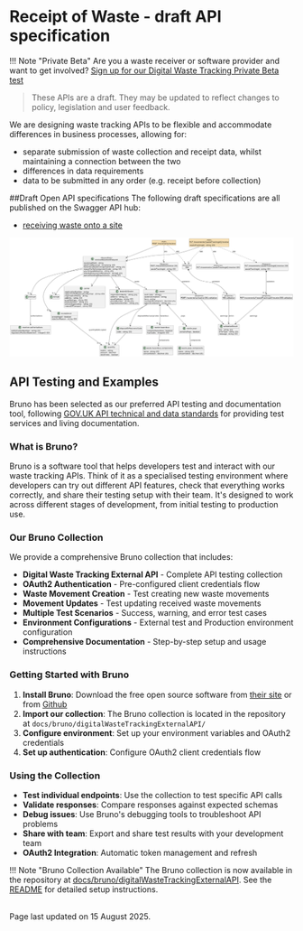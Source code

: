 # Receipt of Waste - draft API specification

!!! Note "Private Beta"
    Are you a waste receiver or software provider and want to get involved? [Sign up for our Digital Waste Tracking Private Beta test](private-beta-comms-sign-up.md)

> These APIs are a draft. They may be updated to reflect changes to policy, legislation and user feedback.

We are designing waste tracking APIs to be flexible and accommodate differences in business processes, allowing for:

- separate submission of waste collection and receipt data, whilst maintaining a connection between the two
- differences in data requirements
- data to be submitted in any order (e.g. receipt before collection)

##Draft Open API specifications
The following draft specifications are all published on the Swagger API hub:

- [receiving waste onto a site](https://defra.github.io/waste-tracking-service/apiSpecifications/index.html)

[![image](defra-spec.png)](defra-spec.png)

## API Testing and Examples

Bruno has been selected as our preferred API testing and documentation tool, following [GOV.UK API technical and data standards](https://www.gov.uk/guidance/gds-api-technical-and-data-standards#test-your-assumptions-with-users) for providing test services and living documentation.

### What is Bruno?

Bruno is a software tool that helps developers test and interact with our waste tracking APIs. Think of it as a specialised testing environment where developers can try out different API features, check that everything works correctly, and share their testing setup with their team. It's designed to work across different stages of development, from initial testing to production use.

### Our Bruno Collection

We provide a comprehensive Bruno collection that includes:
- **Digital Waste Tracking External API** - Complete API testing collection
- **OAuth2 Authentication** - Pre-configured client credentials flow
- **Waste Movement Creation** - Test creating new waste movements
- **Movement Updates** - Test updating received waste movements
- **Multiple Test Scenarios** - Success, warning, and error test cases
- **Environment Configurations** - External test and Production environment configuration
- **Comprehensive Documentation** - Step-by-step setup and usage instructions

### Getting Started with Bruno

1. **Install Bruno**: Download the free open source software from [their site](https://www.usebruno.com/) or from [Github](https://github.com/usebruno/bruno/releases)
2. **Import our collection**: The Bruno collection is located in the repository at `docs/bruno/digitalWasteTrackingExternalAPI/`
3. **Configure environment**: Set up your environment variables and OAuth2 credentials
4. **Set up authentication**: Configure OAuth2 client credentials flow

### Using the Collection

- **Test individual endpoints**: Use the collection to test specific API calls
- **Validate responses**: Compare responses against expected schemas
- **Debug issues**: Use Bruno's debugging tools to troubleshoot API problems
- **Share with team**: Export and share test results with your development team
- **OAuth2 Integration**: Automatic token management and refresh

!!! Note "Bruno Collection Available"
    The Bruno collection is now available in the repository at [docs/bruno/digitalWasteTrackingExternalAPI](https://github.com/DEFRA/waste-tracking-service/tree/main/docs/bruno/digitalWasteTrackingExternalAPI). 
    See the [README](bruno/digitalWasteTrackingExternalAPI/EXPORT-README.md) for detailed setup instructions.

<br/>Page last updated on 15 August 2025.
